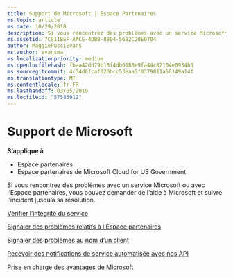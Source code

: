 ```yaml
---
title: Support de Microsoft | Espace Partenaires
ms.topic: article
ms.date: 10/29/2018
description: Si vous rencontrez des problèmes avec un service Microsoft ou avec l’Espace partenaires, vous pouvez demander de l’aide à Microsoft et suivre l’incident jusqu’à sa résolution.
ms.assetid: 7C811BEF-AACE-4DBB-8804-5682C20E0704
author: MaggiePucciEvans
ms.author: evansma
ms.localizationpriority: medium
ms.openlocfilehash: fbaa42dd79b18f4db0188e9fa44c82104e0934b3
ms.sourcegitcommit: 4c34d6fcaf020bcc53eaa5f0379011a56149a14f
ms.translationtype: MT
ms.contentlocale: fr-FR
ms.lasthandoff: 03/05/2019
ms.locfileid: "57583912"
---
```

# <a name="support-from-microsoft"></a>Support de Microsoft

**S’applique à**

-  Espace partenaires
-  Espace partenaires de Microsoft Cloud for US Government


Si vous rencontrez des problèmes avec un service Microsoft ou avec l’Espace partenaires, vous pouvez demander de l’aide à Microsoft et suivre l’incident jusqu’à sa résolution.

[Vérifier l’intégrité du service](check-service-health.md)

[Signaler des problèmes relatifs à l’Espace partenaires](report-problems-with-partner-center.md)

[Signaler des problèmes au nom d’un client](report-problems-on-behalf-of-a-customer.md)

[Recevoir des notifications de service automatisée avec nos API](get-automated-service-notifications-with-our-apis.md)

[Prise en charge des avantages de Microsoft](https://partner.microsoft.com/support/contact-support)

 

 



